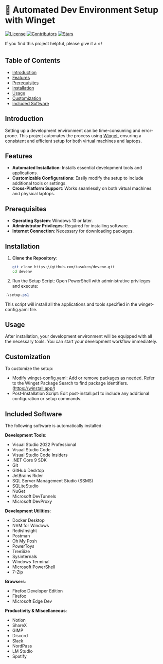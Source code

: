 # 🚀 Automated Dev Environment Setup with Winget

[![License](https://img.shields.io/github/license/kasuken/devenv)](LICENSE)
[![Contributors](https://img.shields.io/github/contributors/kasuken/devenv)](https://github.com/kasuken/devenv/graphs/contributors)
[![Stars](https://img.shields.io/github/stars/kasuken/devenv?style=social)](https://github.com/kasuken/devenv/stargazers)

If you find this project helpful, please give it a ⭐️!

## Table of Contents

- [Introduction](#introduction)
- [Features](#features)
- [Prerequisites](#prerequisites)
- [Installation](#installation)
- [Usage](#usage)
- [Customization](#customization)
- [Included Software](#included-software)

## Introduction

Setting up a development environment can be time-consuming and error-prone. This project automates the process using [Winget](https://learn.microsoft.com/en-us/windows/package-manager/winget/), ensuring a consistent and efficient setup for both virtual machines and laptops.

## Features

- **Automated Installation**: Installs essential development tools and applications.
- **Customizable Configurations**: Easily modify the setup to include additional tools or settings.
- **Cross-Platform Support**: Works seamlessly on both virtual machines and physical laptops.

## Prerequisites

- **Operating System**: Windows 10 or later.
- **Administrator Privileges**: Required for installing software.
- **Internet Connection**: Necessary for downloading packages.

## Installation

1. **Clone the Repository**:

   ```bash
   git clone https://github.com/kasuken/devenv.git
   cd devenv
    ```

2.	Run the Setup Script:
Open PowerShell with administrative privileges and execute:

```powershell
.\setup.ps1
```

This script will install all the applications and tools specified in the winget-config.yaml file.

## Usage

After installation, your development environment will be equipped with all the necessary tools. You can start your development workflow immediately.

## Customization

To customize the setup:
- Modify winget-config.yaml: Add or remove packages as needed. Refer to the Winget Package Search to find package identifiers. (https://winstall.app/)
- Post-Installation Script: Edit post-install.ps1 to include any additional configuration or setup commands.

## Included Software

The following software is automatically installed:

**Development Tools**:
- Visual Studio 2022 Professional
- Visual Studio Code
- Visual Studio Code Insiders
- .NET Core 9 SDK
- Git
- GitHub Desktop
- JetBrains Rider
- SQL Server Management Studio (SSMS)
- SQLiteStudio
- NuGet
- Microsoft DevTunnels
- Microsoft DevProxy

**Development Utilities**:
- Docker Desktop
- NVM for Windows
- RedisInsight
- Postman
- Oh My Posh
- PowerToys
- TreeSize
- Sysinternals
- Windows Terminal
- Microsoft PowerShell
- 7-Zip

**Browsers**:
- Firefox Developer Edition
- Firefox
- Microsoft Edge Dev

**Productivity & Miscellaneous**:
- Notion
- ShareX
- GIMP
- Discord
- Slack
- NordPass
- LM Studio
- Spotify
